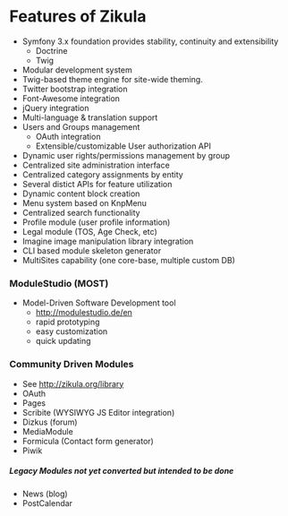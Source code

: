 Features of Zikula
==================

 - Symfony 3.x foundation provides stability, continuity and extensibility
   - Doctrine
   - Twig
 - Modular development system
 - Twig-based theme engine for site-wide theming.
 - Twitter bootstrap integration
 - Font-Awesome integration
 - jQuery integration
 - Multi-language & translation support
 - Users and Groups management
   - OAuth integration
   - Extensible/customizable User authorization API
 - Dynamic user rights/permissions management by group
 - Centralized site administration interface
 - Centralized category assignments by entity
 - Several distict APIs for feature utilization
 - Dynamic content block creation
 - Menu system based on KnpMenu
 - Centralized search functionality
 - Profile module (user profile information)
 - Legal module (TOS, Age Check, etc)
 - Imagine image manipulation library integration
 - CLI based module skeleton generator
 - MultiSites capability (one core-base, multiple custom DB)


### ModuleStudio (MOST)

 - Model-Driven Software Development tool
    - http://modulestudio.de/en
    - rapid prototyping
    - easy customization
    - quick updating

### Community Driven Modules

 - See http://zikula.org/library
 - OAuth
 - Pages
 - Scribite (WYSIWYG JS Editor integration)
 - Dizkus (forum)
 - MediaModule
 - Formicula (Contact form generator)
 - Piwik

##### Legacy Modules not yet converted but intended to be done

 - News (blog)
 - PostCalendar
